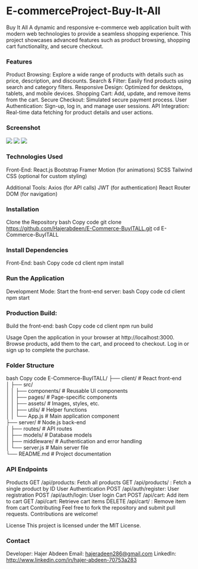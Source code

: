 # E-commerceProject-Buy-It-All
Buy It All
A dynamic and responsive e-commerce web application built with modern web technologies to provide a seamless shopping experience. This project showcases advanced features such as product browsing, shopping cart functionality, and secure checkout.

### Features
Product Browsing: Explore a wide range of products with details such as price, description, and discounts.
Search & Filter: Easily find products using search and category filters.
Responsive Design: Optimized for desktops, tablets, and mobile devices.
Shopping Cart: Add, update, and remove items from the cart.
Secure Checkout: Simulated secure payment process.
User Authentication: Sign-up, log in, and manage user sessions.
API Integration: Real-time data fetching for product details and user actions.

### Screenshot

![](./screenshots/screencapture-localhost-3000-2024-11-02-21_06_56.png)
![](./screenshots/screencapture-localhost-3000-product-2024-11-03-22_24_36.png)
![](./screenshots/screencapture-localhost-3000-blog-2024-11-03-22_25_18.png)

### Technologies Used
Front-End:
React.js
Bootstrap
Framer Motion (for animations)
SCSS
Tailwind CSS (optional for custom styling)

Additional Tools:
Axios (for API calls)
JWT (for authentication)
React Router DOM (for navigation)

### Installation
Clone the Repository
bash
Copy code
git clone https://github.com/Hajerabdeen/E-Commerce-BuyITALL.git
cd E-Commerce-BuyITALL

### Install Dependencies
Front-End:
bash
Copy code
cd client
npm install

### Run the Application
Development Mode:
Start the front-end server:
bash
Copy code
cd client
npm start

### Production Build:
Build the front-end:
bash
Copy code
cd client
npm run build

Usage
Open the application in your browser at http://localhost:3000.
Browse products, add them to the cart, and proceed to checkout.
Log in or sign up to complete the purchase.

### Folder Structure
bash
Copy code
E-Commerce-BuyITALL/
├── client/                  # React front-end  
│   ├── src/                 
│   │   ├── components/      # Reusable UI components  
│   │   ├── pages/           # Page-specific components  
│   │   ├── assets/          # Images, styles, etc.  
│   │   ├── utils/           # Helper functions  
│   │   └── App.js           # Main application component  
├── server/                  # Node.js back-end  
│   ├── routes/              # API routes  
│   ├── models/              # Database models  
│   ├── middleware/          # Authentication and error handling  
│   └── server.js            # Main server file  
└── README.md                # Project documentation  

### API Endpoints
Products
GET /api/products: Fetch all products
GET /api/products/
: Fetch a single product by ID
User Authentication
POST /api/auth/register: User registration
POST /api/auth/login: User login
Cart
POST /api/cart: Add item to cart
GET /api/cart: Retrieve cart items
DELETE /api/cart/
: Remove item from cart
Contributing
Feel free to fork the repository and submit pull requests. Contributions are welcome!

License
This project is licensed under the MIT License.

### Contact
Developer: Hajer Abdeen
Email: hajeradeen286@gmail.com
LinkedIn: http://www.linkedin.com/in/hajer-abdeen-70753a283
